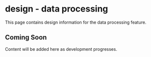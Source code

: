 # design - data processing

This page contains design information for the data processing feature.

## Coming Soon

Content will be added here as development progresses.
